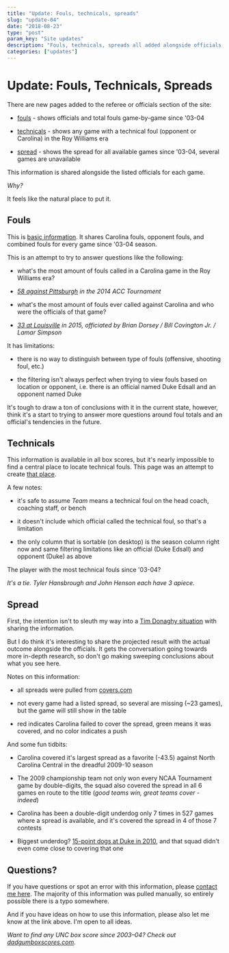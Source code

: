 ```yaml
---
title: "Update: Fouls, technicals, spreads"
slug: "update-04"
date: "2018-08-23"
type: "post"
param_key: "Site updates"
description: "Fouls, technicals, spreads all added alongside officials information."
categories: ["updates"]
---
```


# Update: Fouls, Technicals, Spreads  

There are new pages added to the referee or officials section of the site: 

- [fouls](https://dadgumboxscores.com/fouls/) - shows officials and total fouls game-by-game since '03-04 

- [technicals](https://dadgumboxscores.com/technicals/) - shows any game with a technical foul (opponent or Carolina) in the Roy Williams era

- [spread](https://dadgumboxscores.com/spread/) - shows the spread for all available games since '03-04, several games are unavailable 


This information is shared alongside the listed officials for each game. 

*Why?* 

It feels like the natural place to put it. 

## Fouls 

This is [basic information](https://dadgumboxscores.com/fouls/). It shares Carolina fouls, opponent fouls, and combined fouls for every game since '03-04 season. 

This is an attempt to try to answer questions like the following: 

- what's the most amount of fouls called in a Carolina game in the Roy Williams era? 

- *[58 against Pittsburgh](https://dadgumboxscores.com/boxes/2014/pitt-80-unc-75/) in the 2014 ACC Tournament*

- what's the most amount of fouls ever called against Carolina and who were the officials of that game? 

- *[33 at Louisville](https://dadgumboxscores.com/boxes/2015/lville-78-unc-68/) in 2015, officiated by Brian Dorsey / Bill Covington Jr. / Lamar Simpson* 

It has limitations: 

- there is no way to distinguish between type of fouls (offensive, shooting foul, etc.)

- the filtering isn't always perfect when trying to view fouls based on location or opponent, i.e. there is an official named Duke Edsall and an opponent named Duke 

It's tough to draw a ton of conclusions with it in the current state, however, think it's a start to trying to answer more questions around foul totals and an official's tendencies in the future. 

## Technicals 

This information is available in all box scores, but it's nearly impossible to find a central place to locate technical fouls. This page was an attempt to create [that place](https://dadgumboxscores.com/technicals/).

A few notes: 

- it's safe to assume *Team* means a technical foul on the head coach, coaching staff, or bench 

- it doesn't include which official called the technical foul, so that's a limitation  

- the only column that is sortable (on desktop) is the season column right now and same filtering limitations like an official (Duke Edsall) and opponent (Duke) as above 

The player with the most technical fouls since '03-04? 

*It's a tie. Tyler Hansbrough and John Henson each have 3 apiece.* 

## Spread 

First, the intention isn't to sleuth my way into a [Tim Donaghy situation](https://en.wikipedia.org/wiki/2007_NBA_betting_scandal) with sharing the information. 

But I do think it's interesting to share the projected result with the actual outcome alongside the officials. It gets the conversation going towards more in-depth research, so don't go making sweeping conclusions about what you see here. 

Notes on this information: 

- all spreads were pulled from [covers.com](https://www.covers.com/pageLoader/pageLoader.aspx?page=/data/ncb/teams/pastresults/2017-2018/team2266.html)

- not every game had a listed spread, so several are missing (~23 games), but the game will still show in the table 

- red indicates Carolina failed to cover the spread, green means it was covered, and no color indicates a push 

And some fun tidbits: 

- Carolina covered it's largest spread as a favorite (-43.5) against North Carolina Central in the dreadful 2009-10 season

- The 2009 championship team not only won every NCAA Tournament game by double-digits, the squad also covered the spread in all 6 games en route to the title (*good teams win, great teams cover - indeed*)

- Carolina has been a double-digit underdog only 7 times in 527 games where a spread is available, and it's covered the spread in 4 of those 7 contests 

- Biggest underdog? [15-point dogs at Duke in 2010](https://dadgumboxscores.com/boxes/2010/duke-82-unc-50/), and that squad didn't even come close to covering that one 

## Questions? 

If you have questions or spot an error with this information, please [contact me here](https://twitter.com/dadgumboxscores). The majority of this information was pulled manually, so entirely possible there is a typo somewhere. 

And if you have ideas on how to use this information, please also let me know at the link above. I'm open to all ideas.  

*Want to find any UNC box score since 2003–04? Check out [dadgumboxscores.com](http://dadgumboxscores.com/)*.

